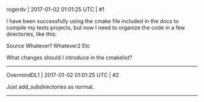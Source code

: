 rogerdv | 2017-01-02 01:01:25 UTC | #1

I have been successfully using the cmake file included in the docs to compile my tests projects, but now I need to organize the code in a few directories, like this:

Source
  Whatever1
  Whatever2
  Etc

What changes should I introduce in the cmakelist?

-------------------------

OvermindDL1 | 2017-01-02 01:01:25 UTC | #2

Just add_subdirectories as normal.

-------------------------

